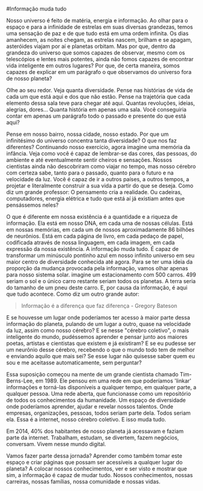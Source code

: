 #Informação muda tudo

Nosso universo é feito de matéria, energia e informação. Ao olhar para o espaço e para a infinidade de estrelas em suas diversas grandezas, temos uma sensação de paz e de que tudo está em uma ordem infinita. Os dias amanhecem, as noites chegam, as estrelas nascem, brilham e se apagam, asteróides viajam por aí e planetas orbitam. Mas por que, dentro da grandeza do universo que somos capazes de observar, mesmo com os telescópios e lentes mais potentes, ainda não fomos capazes de encontrar vida inteligente em outros lugares? Por que, de certa maneira, somos capazes de explicar em um parágrafo o que observamos do universo fora de nosso planeta?

Olhe ao seu redor. Veja quanta diversidade. Pense nas histórias de vida de cada um que está aqui e dos que não estão. Pense na trajetória que cada elemento dessa sala teve para chegar até aqui. Quantas revoluções, ideias, alegrias, dores... Quanta história em apenas uma sala. Você conseguiria contar em apenas um parágrafo todo o passado e presente do que está aqui?

Pense em nosso bairro, nossa cidade, nosso estado. Por que um infinitésimo do universo concentra tanta diversidade? O que nos faz diferentes? Continuando nosso exercício, agora imagine uma memória da infância. Veja como você é capaz de lembrar-se das cores, das pessoas, do ambiente e até eventualmente sentir cheiros e sensações. Nossos cientistas ainda não descobriram como viajar no tempo, mas nosso cérebro com certeza sabe, tanto para o passado, quanto para o futuro e na velocidade da luz. Você é capaz de ir a outros países, a outros tempos, a projetar e literalmente construir a sua vida a partir do que se deseja. Como diz um grande professor: O pensamento cria a realidade. Ou cadeiras, computadores, energia elétrica e tudo que está aí já existiam antes que pensássemos neles?

O que é diferente em nossa existência é a quantidade e a riqueza de informação. Ela está em nosso DNA, em cada uma de nossas células. Está em nossas memórias, em cada um de nossos aproximadamente 86 bilhões de neurônios. Está em cada página de livro, em cada pedaço de papel, codificada através de nossa linguagem, em cada imagem, em cada expressão da nossa existência. A informação muda tudo. É capaz de transformar um minúsculo pontinho azul em nosso infinito universo em seu maior centro de diversidade conhecida até agora. Para se ter uma ideia da proporção da mudança provocada pela informação, vamos olhar apenas para nosso sistema solar. imagine um estacionamento com 500 carros. 499 seriam o sol e o único carro restante seriam todos os planetas. A terra seria do tamanho de um pneu deste carro. E, por causa da informação, é aqui que tudo acontece. Como diz um outro grande autor:

> Informação é a diferença que faz diferença - Gregory Bateson

E se houvesse um lugar onde poderíamos ter acesso à maior parte dessa informação do planeta, pulando de um lugar a outro, quase na velocidade da luz, assim como nosso cérebro? E se nesse "cérebro coletivo", o mais inteligente do mundo, pudéssemos aprender e pensar junto aos maiores poetas, artistas e cientistas que existem e já existiram? E se eu pudesse ser um neurônio desse cérebro, recebendo o que o mundo todo tem de melhor e enviando aquilo que mais sei? Se esse lugar não quisesse saber quem eu sou e me aceitasse automaticamente, sem perguntar?

Essa suposição começou na mente de um grande cientista chamado Tim-Berns-Lee, em 1989. Ele pensou em uma rede em que poderíamos 'linkar' informações e torná-las disponíveis a qualquer tempo, em qualquer parte, a qualquer pessoa. Uma rede aberta, que funcionasse como um repositório de todos os conhecimentos da humanidade. Um espaço de diversidade onde poderíamos aprender, ajudar e revelar nossos talentos. Onde empresas, organizações, pessoas, todos seriam parte dela. Todos seriam ela. Essa é a internet, nosso cérebro coletivo. E isso muda tudo.

Em 2014, 40% dos habitantes de nosso planeta já acessavam e faziam parte da internet. Trabalham, estudam, se divertem, fazem negócios, conversam. Vivem nesse mundo digital.

Vamos fazer parte dessa jornada? Aprender como também tomar este espaço e criar páginas que possam ser acessíveis a qualquer lugar do planeta? A colocar nossos conhecimentos, ver e ser visto e mostrar que sim, a informação é capaz de mudar tudo. Nossos conhecimentos, nossas carreiras, nossas famílias, nossa comunidade e nossas vidas.
